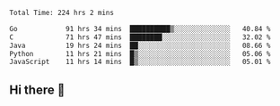 <!--START_SECTION:waka-->

```txt
Total Time: 224 hrs 2 mins

Go            91 hrs 34 mins  ██████████▒░░░░░░░░░░░░░░   40.84 %
C             71 hrs 47 mins  ████████░░░░░░░░░░░░░░░░░   32.02 %
Java          19 hrs 24 mins  ██░░░░░░░░░░░░░░░░░░░░░░░   08.66 %
Python        11 hrs 21 mins  █▒░░░░░░░░░░░░░░░░░░░░░░░   05.06 %
JavaScript    11 hrs 14 mins  █▒░░░░░░░░░░░░░░░░░░░░░░░   05.01 %
```

<!--END_SECTION:waka-->

## Hi there 👋

<!--
**prorok210/prorok210** is a ✨ _special_ ✨ repository because its `README.md` (this file) appears on your GitHub profile.

Here are some ideas to get you started:

- 🔭 I’m currently working on ...
- 🌱 I’m currently learning ...
- 👯 I’m looking to collaborate on ...
- 🤔 I’m looking for help with ...
- 💬 Ask me about ...
- 📫 How to reach me: ...
- 😄 Pronouns: ...
- ⚡ Fun fact: ...
-->
